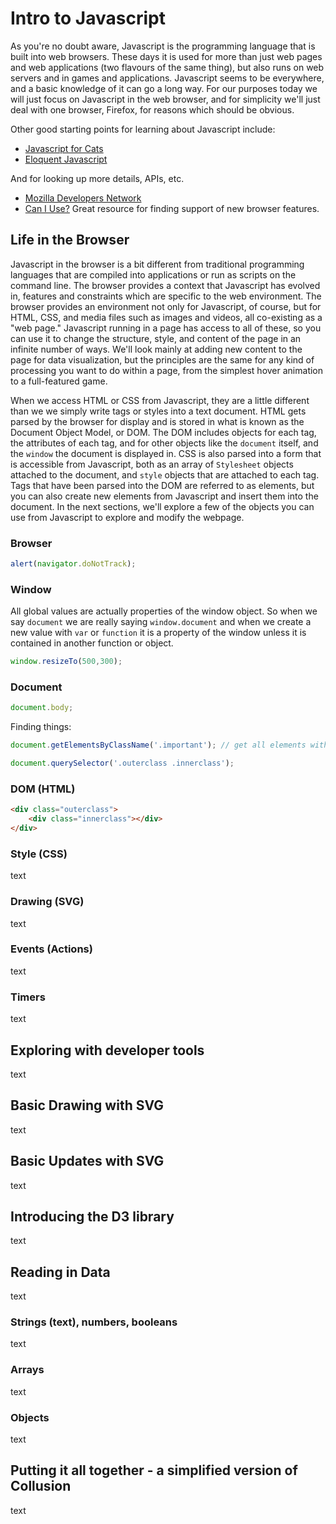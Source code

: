 # Intro to Javascript

As you're no doubt aware, Javascript is the programming language that is built into web browsers. These days it is used for more than just web pages and web applications (two flavours of the same thing), but also runs on web servers and in games and applications. Javascript seems to be everywhere, and a basic knowledge of it can go a long way. For our purposes today we will just focus on Javascript in the web browser, and for simplicity we'll just deal with one browser, Firefox, for reasons which should be obvious.

Other good starting points for learning about Javascript include:

* [Javascript for Cats](http://jsforcats.com/)
* [Eloquent Javascript](http://eloquentjavascript.net/)

And for looking up more details, APIs, etc.

* [Mozilla Developers Network](https://developer.mozilla.org/en-US/docs/JavaScript)
* [Can I Use?](http://caniuse.com/) Great resource for finding support of new browser features.

## Life in the Browser

Javascript in the browser is a bit different from traditional programming languages that are compiled into applications or run as scripts on the command line. The browser provides a context that Javascript has evolved in, features and constraints which are specific to the web environment. The browser provides an environment not only for Javascript, of course, but for HTML, CSS, and media files such as images and videos, all co-existing as a "web page." Javascript running in a page has access to all of these, so you can use it to change the structure, style, and content of the page in an infinite number of ways. We'll look mainly at adding new content to the page for data visualization, but the principles are the same for any kind of processing you want to do within a page, from the simplest hover animation to a full-featured game.

When we access HTML or CSS from Javascript, they are a little different than we we simply write tags or styles into a text document. HTML gets parsed by the browser for display and is stored in what is known as the Document Object Model, or DOM. The DOM includes objects for each tag, the attributes of each tag, and for other objects like the `document` itself, and the `window` the document is displayed in. CSS is also parsed into a form that is accessible from Javascript, both as an array of `Stylesheet` objects attached to the document, and `style` objects that are attached to each tag. Tags that have been parsed into the DOM are referred to as elements, but you can also create new elements from Javascript and insert them into the document. In the next sections, we'll explore a few of the objects you can use from Javascript to explore and modify the webpage.

### Browser

``` javascript
alert(navigator.doNotTrack);
```

### Window

All global values are actually properties of the window object. So when we say `document` we are really saying `window.document` and when we create a new value with `var` or `function` it is a property of the window unless it is contained in another function or object.

``` javascript
window.resizeTo(500,300);
```
### Document

``` javascript
document.body;
```

Finding things:

``` javascript
document.getElementsByClassName('.important'); // get all elements with class="important"
```

``` javascript
document.querySelector('.outerclass .innerclass');
```

### DOM (HTML)

``` html
<div class="outerclass">
	<div class="innerclass"></div>
</div>
```
### Style (CSS)

text

### Drawing (SVG)

text

### Events (Actions)

text

### Timers

text

## Exploring with developer tools

text

## Basic Drawing with SVG

text

## Basic Updates with SVG

text

## Introducing the D3 library

text

## Reading in Data

text

### Strings (text), numbers, booleans

text

### Arrays

text

### Objects

text

## Putting it all together - a simplified version of Collusion

text
